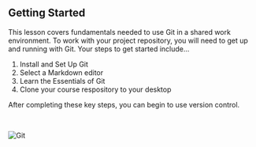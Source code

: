 ## Getting Started  

This lesson covers fundamentals needed to use Git in a shared work environment. To work with your project repository, you will need to get up and running with Git. Your steps to get started include...

1. Install and Set Up Git
1. Select a Markdown editor
1. Learn the Essentials of Git
1. Clone your course respository to your desktop

After completing these key steps, you can begin to use version control.  


<br> 

![Git](https://drive.google.com/uc?id=19bHm3osGuW_JHjgtJzlD7sya_-BzYxgl)

